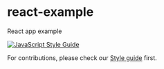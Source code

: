 # react-example
React app example

[![JavaScript Style Guide](https://img.shields.io/badge/code_style-standard-brightgreen.svg)](https://standardjs.com)

For contributions, please check our [Style guide](https://github.com/DeviasRioIV/react-style-guide) first.